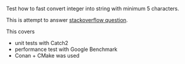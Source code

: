 Test how to fast convert integer into string with minimum 5 characters.

This is attempt to answer [stackoverflow question](https://stackoverflow.com/q/72773329/1387438).

This covers
* unit tests with Catch2
* performance test with Google Benchmark
* Conan + CMake was used


